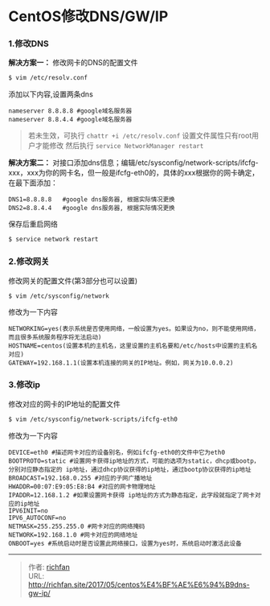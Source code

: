 # CentOS修改DNS/GW/IP

### 1.修改DNS
**解决方案一：**
修改网卡的DNS的配置文件

<!--more-->


```bash
$ vim /etc/resolv.conf
```
添加以下内容,设置两条dns
```
nameserver 8.8.8.8 #google域名服务器
nameserver 8.8.4.4 #google域名服务器
```
>若未生效，可执行 `chattr +i /etc/resolv.conf` 设置文件属性只有root用户才能修改
然后执行 `service NetworkManager restart `

**解决方案二：**
对接口添加dns信息；编辑/etc/sysconfig/network-scripts/ifcfg-xxx，xxx为你的网卡名，但一般是ifcfg-eth0的，具体的xxx根据你的网卡确定，在最下面添加：
```
DNS1=8.8.8.8   #google dns服务器, 根据实际情况更换
DNS2=8.8.4.4   #google dns服务器, 根据实际情况更换
```
保存后重启网络
```bash
$ service network restart
```

### 2.修改网关
修改网关的配置文件(第3部分也可以设置)
```bash
$ vim /etc/sysconfig/network
```
修改为一下内容
```
NETWORKING=yes(表示系统是否使用网络，一般设置为yes。如果设为no，则不能使用网络，而且很多系统服务程序将无法启动)
HOSTNAME=centos(设置本机的主机名，这里设置的主机名要和/etc/hosts中设置的主机名对应)
GATEWAY=192.168.1.1(设置本机连接的网关的IP地址。例如，网关为10.0.0.2)
```

### 3.修改ip
修改对应的网卡的IP地址的配置文件
```bash
$ vim /etc/sysconfig/network-scripts/ifcfg-eth0
```
修改为一下内容
```
DEVICE=eth0 #描述网卡对应的设备别名，例如ifcfg-eth0的文件中它为eth0
BOOTPROTO=static #设置网卡获得ip地址的方式，可能的选项为static，dhcp或bootp，分别对应静态指定的 ip地址，通过dhcp协议获得的ip地址，通过bootp协议获得的ip地址
BROADCAST=192.168.0.255 #对应的子网广播地址
HWADDR=00:07:E9:05:E8:B4 #对应的网卡物理地址
IPADDR=12.168.1.2 #如果设置网卡获得 ip地址的方式为静态指定，此字段就指定了网卡对应的ip地址
IPV6INIT=no
IPV6_AUTOCONF=no
NETMASK=255.255.255.0 #网卡对应的网络掩码
NETWORK=192.168.1.0 #网卡对应的网络地址
ONBOOT=yes #系统启动时是否设置此网络接口，设置为yes时，系统启动时激活此设备
```


---

> 作者: [richfan](https://richfan.site/)  
> URL: http://richfan.site/2017/05/centos%E4%BF%AE%E6%94%B9dns-gw-ip/  

